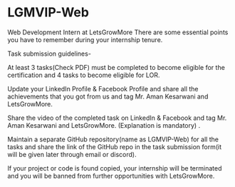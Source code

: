 # LGMVIP-Web

Web Development Intern at LetsGrowMore There are some essential points you have to remember during your internship tenure.

Task submission guidelines-

At least 3 tasks(Check PDF) must be completed to become eligible for the certification and 4 tasks to become eligible for LOR.

Update your LinkedIn Profile & Facebook Profile and share all the achievements that you got from us and tag Mr. Aman Kesarwani and LetsGrowMore.

Share the video of the completed task on LinkedIn & Facebook and tag Mr. Aman Kesarwani and LetsGrowMore. (Explanation is mandatory) .

Maintain a separate GitHub repository(name as LGMVIP-Web) for all the tasks and share the link of the GitHub repo in the task submission form(it will be given later through email or discord).

If your project or code is found copied, your internship will be terminated and you will be banned from further opportunities with LetsGrowMore.
